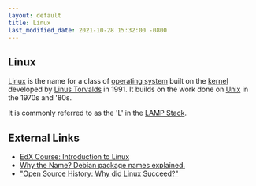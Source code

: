 ```yaml
---
layout: default
title: Linux
last_modified_date: 2021-10-28 15:32:00 -0800
---
```


## Linux

[Linux](https://en.wikipedia.org/wiki/Linux) is the name for a class of [operating system](https://en.wikipedia.org/wiki/Operating_system) built on the [kernel](https://en.wikipedia.org/wiki/Linux_kernel) developed by [Linus Torvalds](https://en.wikipedia.org/wiki/Linus_Torvalds) in 1991. It builds on the work done on [Unix](../Unix) in the 1970s and '80s.

It is commonly referred to as the 'L' in the [LAMP Stack](../LAMP%20Stack).

External Links
--------------

-   [EdX Course: Introduction to Linux](https://www.edx.org/course/introduction-linux-linuxfoundationx-lfs101x-2)
-   [Why the Name? Debian package names explained.](https://wiki.debian.org/WhyTheName)
-   ["Open Source History: Why did Linux Succeed?"](http://thevarguy.com/open-source-application-software-companies/050415/open-source-history-why-did-linux-succeed)